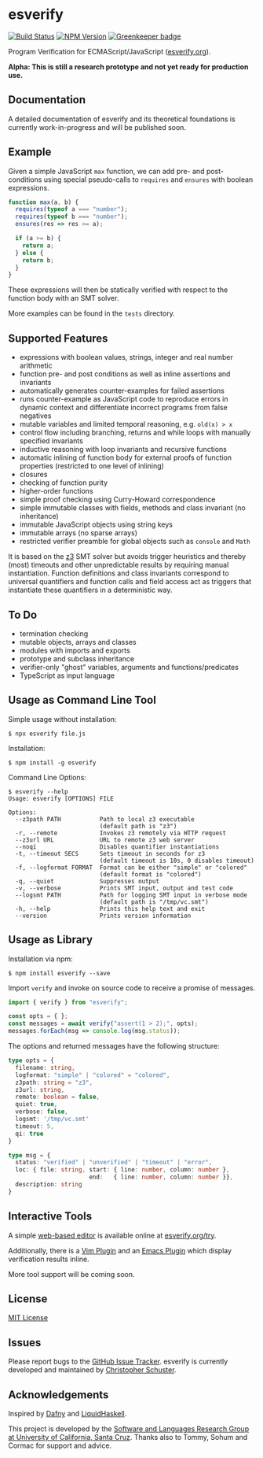 # esverify

[![Build Status](https://travis-ci.org/levjj/esverify.svg?branch=master)](https://travis-ci.org/levjj/esverify)
[![NPM Version](https://img.shields.io/npm/v/esverify.svg)](https://www.npmjs.com/package/esverify) [![Greenkeeper badge](https://badges.greenkeeper.io/levjj/esverify.svg)](https://greenkeeper.io/)

Program Verification for ECMAScript/JavaScript ([esverify.org](http://esverify.org/)).

**Alpha: This is still a research prototype and not yet ready for production use.**

## Documentation

A detailed documentation of esverify and its theoretical foundations is
currently work-in-progress and will be published soon.

## Example

Given a simple JavaScript `max` function, we can add pre- and post-conditions
using special pseudo-calls to `requires` and `ensures` with boolean expressions.

```js
function max(a, b) {
  requires(typeof a === "number");
  requires(typeof b === "number");
  ensures(res => res >= a);

  if (a >= b) {
    return a;
  } else {
    return b;
  }
}
```

These expressions will then be statically verified with respect to the function
body with an SMT solver.

More examples can be found in the `tests` directory.

## Supported Features

* expressions with boolean values, strings, integer and real number arithmetic
* function pre- and post conditions as well as inline assertions and invariants
* automatically generates counter-examples for failed assertions
* runs counter-example as JavaScript code to reproduce errors in dynamic context
  and differentiate incorrect programs from false negatives
* mutable variables and limited temporal reasoning, e.g. `old(x) > x`
* control flow including branching, returns and while loops with manually
  specified invariants
* inductive reasoning with loop invariants and recursive functions
* automatic inlining of function body for external proofs of function properties
  (restricted to one level of inlining)
* closures
* checking of function purity
* higher-order functions
* simple proof checking using Curry-Howard correspondence
* simple immutable classes with fields, methods and class invariant (no inheritance)
* immutable JavaScript objects using string keys
* immutable arrays (no sparse arrays)
* restricted verifier preamble for global objects such as `console` and `Math`

It is based on the [z3](https://github.com/Z3Prover/z3) SMT solver but avoids
trigger heuristics and thereby (most) timeouts and other unpredictable results by
requiring manual instantiation. Function definitions and class invariants correspond
to universal quantifiers and function calls and field access act as triggers that
instantiate these quantifiers in a deterministic way.

## To Do

* termination checking
* mutable objects, arrays and classes
* modules with imports and exports
* prototype and subclass inheritance
* verifier-only "ghost" variables, arguments and functions/predicates
* TypeScript as input language

## Usage as Command Line Tool

Simple usage without installation:

```
$ npx esverify file.js
```

Installation:

```
$ npm install -g esverify
```

Command Line Options:

```
$ esverify --help
Usage: esverify [OPTIONS] FILE

Options:
  --z3path PATH           Path to local z3 executable
                          (default path is "z3")
  -r, --remote            Invokes z3 remotely via HTTP request
  --z3url URL             URL to remote z3 web server
  --noqi                  Disables quantifier instantiations
  -t, --timeout SECS      Sets timeout in seconds for z3
                          (default timeout is 10s, 0 disables timeout)
  -f, --logformat FORMAT  Format can be either "simple" or "colored"
                          (default format is "colored")
  -q, --quiet             Suppresses output
  -v, --verbose           Prints SMT input, output and test code
  --logsmt PATH           Path for logging SMT input in verbose mode
                          (default path is "/tmp/vc.smt")
  -h, --help              Prints this help text and exit
  --version               Prints version information
```

## Usage as Library

Installation via npm:

```
$ npm install esverify --save
```

Import `verify` and invoke on source code to receive a promise of messages.

```js
import { verify } from "esverify";

const opts = { };
const messages = await verify("assert(1 > 2);", opts);
messages.forEach(msg => console.log(msg.status));
```

The options and returned messages have the following structure:

```ts
type opts = {
  filename: string,
  logformat: "simple" | "colored" = "colored",
  z3path: string = "z3",
  z3url: string,
  remote: boolean = false,
  quiet: true,
  verbose: false,
  logsmt: '/tmp/vc.smt'
  timeout: 5,
  qi: true
}

type msg = {
  status: "verified" | "unverified" | "timeout" | "error",
  loc: { file: string, start: { line: number, column: number },
                       end:   { line: number, column: number }},
  description: string
}
```

## Interactive Tools

A simple [web-based editor](https://github.com/levjj/esverify-editor)
is available online at [esverify.org/try](http://esverify.org/try).

Additionally, there is a [Vim Plugin](https://github.com/levjj/esverify-vim)
and an [Emacs Plugin](https://github.com/SohumB/flycheck-esverify)
which display verification results inline.

More tool support will be coming soon.

## License

[MIT License](https://github.com/levjj/esverify/blob/master/LICENSE)

## Issues

Please report bugs to the [GitHub Issue Tracker](https://github.com/levjj/esverify/issues). esverify is currently developed and maintained by [Christopher Schuster](https://livoris.net/).

## Acknowledgements

Inspired by [Dafny](https://github.com/Microsoft/dafny) and
[LiquidHaskell](https://github.com/ucsd-progsys/liquidhaskell).

This project is developed by the
[Software and Languages Research Group at University of California, Santa Cruz](http://slang.soe.ucsc.edu/).
Thanks also to Tommy, Sohum and Cormac for support and advice.
